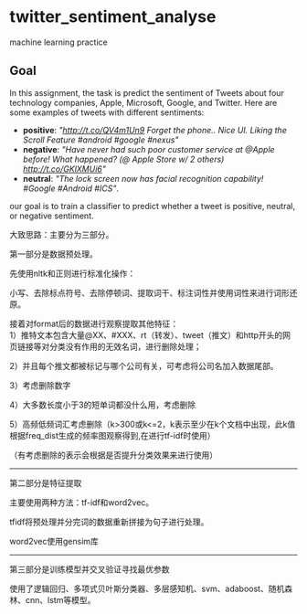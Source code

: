 # twitter_sentiment_analyse
machine learning practice  

## Goal
In this assignment, the task is predict the sentiment of Tweets about four technology companies, Apple, Microsoft, Google, and Twitter. Here are some examples of tweets with different sentiments:
  - **positive**: _"http://t.co/QV4m1Un9 Forget the phone.. Nice UI. Liking the Scroll Feature #android #google #nexus"_
  - **negative**: _"Have never had such poor customer service at @Apple before! What happened? (@ Apple Store w/ 2 others) http://t.co/GKlXMUi6"_
  - **neutral**: _"The lock screen now has facial recognition capability! #Google #Android #ICS"_.

our goal is to train a classifier to predict whether a tweet is positive, neutral, or negative sentiment.

大致思路：主要分为三部分。


第一部分是数据预处理。 


先使用nltk和正则进行标准化操作：

小写、去除标点符号、去除停顿词、提取词干、标注词性并使用词性来进行词形还原。

接着对format后的数据进行观察提取其他特征：  
   1）推特文本包含大量@XX、#XXX、rt（转发）、tweet（推文）和http开头的网页链接等对分类没有作用的无效名词，进行删除处理；  

2）并且每个推文都被标记与哪个公司有关，可考虑将公司名加入数据尾部。  

3）考虑删除数字   

4）大多数长度小于3的短单词都没什么用，考虑删除  

5）高频低频词汇考虑删除（k>300或k<=2，k表示至少在k个文档中出现，此k值根据freq_dist生成的频率图观察得到,在进行tf-idf时使用）

（有考虑删除的表示会根据是否提升分类效果来进行使用）
***


第二部分是特征提取

主要使用两种方法：tf-idf和word2vec。

tfidf将预处理并分完词的数据重新拼接为句子进行处理。  

word2vec使用gensim库
***


第三部分是训练模型并交叉验证寻找最优参数

使用了逻辑回归、多项式贝叶斯分类器、多层感知机、svm、adaboost、随机森林、cnn、lstm等模型。
